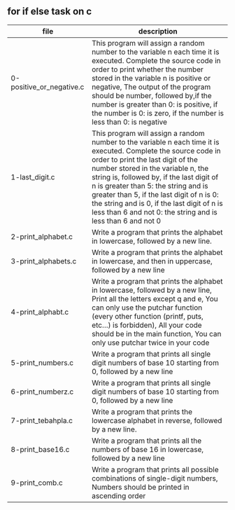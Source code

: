 ## for if else task on c
| file | description |
| --- | --- |
| 0-positive_or_negative.c | This program will assign a random number to the variable n each time it is executed. Complete the source code in order to print whether the number stored in the variable n is positive or negative, The output of the program should be number, followed by,if the number is greater than 0: is positive, if the number is 0: is zero, if the number is less than 0: is negative |
| 1-last_digit.c | This program will assign a random number to the variable n each time it is executed. Complete the source code in order to print the last digit of the number stored in the variable n, the string is, followed by, if the last digit of n is greater than 5: the string and is greater than 5, if the last digit of n is 0: the string and is 0, if the last digit of n is less than 6 and not 0: the string and is less than 6 and not 0 |
| 2-print_alphabet.c | Write a program that prints the alphabet in lowercase, followed by a new line. |
| 3-print_alphabets.c | Write a program that prints the alphabet in lowercase, and then in uppercase, followed by a new line |
| 4-print_alphabt.c | Write a program that prints the alphabet in lowercase, followed by a new line, Print all the letters except q and e, You can only use the putchar function (every other function (printf, puts, etc…) is forbidden), All your code should be in the main function, You can only use putchar twice in your code |
| 5-print_numbers.c | Write a program that prints all single digit numbers of base 10 starting from 0, followed by a new line |
| 6-print_numberz.c | Write a program that prints all single digit numbers of base 10 starting from 0, followed by a new line |
| 7-print_tebahpla.c | Write a program that prints the lowercase alphabet in reverse, followed by a new line. |
| 8-print_base16.c | Write a program that prints all the numbers of base 16 in lowercase, followed by a new line |
| 9-print_comb.c | Write a program that prints all possible combinations of single-digit numbers, Numbers should be printed in ascending order |
